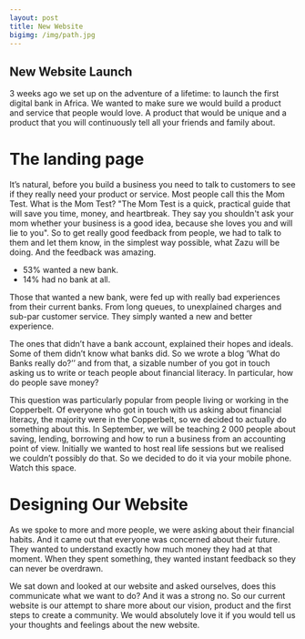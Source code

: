 ```yaml
---
layout: post
title: New Website
bigimg: /img/path.jpg
---
```

## New Website Launch

3 weeks ago we set up on the adventure of a lifetime: to launch the first digital bank in Africa. We wanted to make sure we would build a product and service that people would love. A product that would be unique and a product that you will continuously tell all your friends and family about. 

# The landing page 
It’s natural, before you build a business you need to talk to customers to see if they really need your product or service. Most people call this the Mom Test. What is the Mom Test?
"The Mom Test is a quick, practical guide that will save you time, money, and heartbreak. They say you shouldn't ask your mom whether your business is a good idea, because she loves you and will lie to you". 
So to get really good feedback from people, we had to talk to them and let them know, in the simplest way possible, what Zazu will be doing. And the feedback was amazing. 

-	53% wanted a new bank. 
-	14% had no bank at all. 

Those that wanted a new bank, were fed up with really bad experiences from their current banks. From long queues, to unexplained charges and sub-par customer service. They simply wanted a new and better experience. 

The ones that didn’t have a bank account, explained their hopes and ideals. Some of them didn’t know what banks did. So we wrote a blog ‘What do Banks really do?’’ and from that, a sizable number of you got in touch asking us to write or teach people about financial literacy. In particular, how do people save money? 

This question was particularly popular from people living or working in the Copperbelt. Of everyone who got in touch with us asking about financial literacy, the majority were in the Copperbelt, so we decided to actually do something about this. In September, we will be teaching 2 000 people about saving, lending, borrowing and how to run a business from an accounting point of view. Initially we wanted to host real life sessions but we realised we couldn’t possibly do that. So we decided to do it via your mobile phone. Watch this space.

# Designing Our Website 
As we spoke to more and more people, we were asking about their financial habits. And it came out that everyone was concerned about their future. They wanted to understand exactly how much money they had at that moment. When they spent something, they wanted instant feedback so they can never be overdrawn. 

We sat down and looked at our website and asked ourselves, does this communicate what we want to do? And it was a strong no. 
So our current website is our attempt to share more about our vision, product and the first steps to create a community. We would absolutely love it if you would tell us your thoughts and feelings about the new website. 




